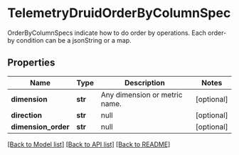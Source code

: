 # TelemetryDruidOrderByColumnSpec

OrderByColumnSpecs indicate how to do order by operations. Each order-by condition can be a jsonString or a map.
## Properties
Name | Type | Description | Notes
------------ | ------------- | ------------- | -------------
**dimension** | **str** | Any dimension or metric name. | [optional] 
**direction** | **str** | null | [optional] 
**dimension_order** | **str** | null | [optional] 

[[Back to Model list]](../README.md#documentation-for-models) [[Back to API list]](../README.md#documentation-for-api-endpoints) [[Back to README]](../README.md)



